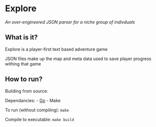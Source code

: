 # Explore
*An over-engineered JSON parser for a niche group of indivduals*

## What is it?
Explore is a player-first text based adventure game

JSON files make up the map and meta data used to save player progress withing that game

## How to run?
Building from source:

Dependancies:
    - [Go](https://go.dev/)
    - Make 

To run (without compiling): `make`

Compile to executable: `make build`
